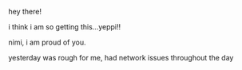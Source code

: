 hey there!


i think i am so getting this...yeppi!!

nimi, i am proud of you.




yesterday was rough for me, had network issues throughout the day